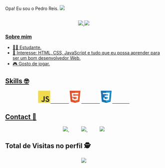 
##
Opa! Eu sou o Pedro Reis. <img src="https://raw.githubusercontent.com/iampavangandhi/iampavangandhi/master/gifs/Hi.gif" width="30px"></h2>
##
<div align="center">
  <a href="https://github.com/Re1st-01">
  <img height="180em" src="https://github-readme-stats.vercel.app/api?username=Re1st-01&show_icons=true&theme=dark&include_all_commits=true&count_private=true"/>
  <img height="180em" src="https://github-readme-stats.vercel.app/api/top-langs/?username=Re1st-01&layout=compact&langs_count=7&theme=dark"/> 
</div>
  
### Sobre mim
- 👨‍🎓 Estudante.
- 🎯 Interesse: HTML, CSS, JavaScript e tudo que eu possa aprender para ser um bom desenvolvedor Web.
- 🎮 Gosto de jogar.

## Skills :nerd_face:
<p align="center">
    <img height="40" src="https://raw.githubusercontent.com/devicons/devicon/master/icons/javascript/javascript-original.svg">
    &nbsp;&nbsp;&nbsp;&nbsp;&nbsp;&nbsp;&nbsp;&nbsp;&nbsp;&nbsp;&nbsp;&nbsp;&nbsp;
    <img height="40" src="https://raw.githubusercontent.com/devicons/devicon/master/icons/html5/html5-original.svg">
    &nbsp;&nbsp;&nbsp;&nbsp;&nbsp;&nbsp;&nbsp;&nbsp;&nbsp;&nbsp;&nbsp;&nbsp;&nbsp;
    <img height="40" src="https://raw.githubusercontent.com/devicons/devicon/master/icons/css3/css3-original.svg">
    &nbsp;&nbsp;&nbsp;&nbsp;&nbsp;&nbsp;&nbsp;&nbsp;&nbsp;&nbsp;&nbsp;&nbsp;&nbsp;
 
</p>

## Contact :iphone:

<p align="center">
    <a href="https://github.com/Re1st-01">
        <img  src="https://img.shields.io/badge/github-%23100000.svg?&style=for-the-badge&logo=github&logoColor=white&link=mailto:https://github.com/teteusAraujo">
    </a>
    &nbsp;&nbsp;&nbsp;&nbsp;&nbsp;&nbsp;&nbsp;&nbsp;&nbsp;
    <a href="mailto:pedrohenriqueoliveira145@gmail.com">
        <img src="https://img.shields.io/badge/gmail-D14836?&style=for-the-badge&logo=gmail&logoColor=white&link=mailto:mateusaraujo996@gmail.com">
    </a>
    &nbsp;&nbsp;&nbsp;&nbsp;&nbsp;&nbsp;&nbsp;&nbsp;&nbsp;
    <a href="https://www.linkedin.com/in/pedro-henrique-7a272b21b">
        <img src="https://img.shields.io/badge/linkedin-%230077B5.svg?&style=for-the-badge&logo=linkedin&logoColor=white&link=mailto:https://www.linkedin.com/in/mateusaraujobarros/">
    </a>
</p>

<p align="center"> 

 ## Total de Visitas no perfil :detective: <br>
 <p align="center"> 
   <img alingn="center" src="https://profile-counter.glitch.me/Re1sr-01/count.svg" />
 </p>

</p>

 
